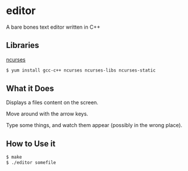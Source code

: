 editor
======

A bare bones text editor written in C++

Libraries
---------

[ncurses](https://www.gnu.org/software/ncurses/ncurses.html)

```bash
$ yum install gcc-c++ ncurses ncurses-libs ncurses-static
```

What it Does
------------

Displays a files content on the screen.

Move around with the arrow keys.

Type some things, and watch them appear (possibly in the wrong place).

How to Use it
------------

```bash
$ make
$ ./editor somefile
```
